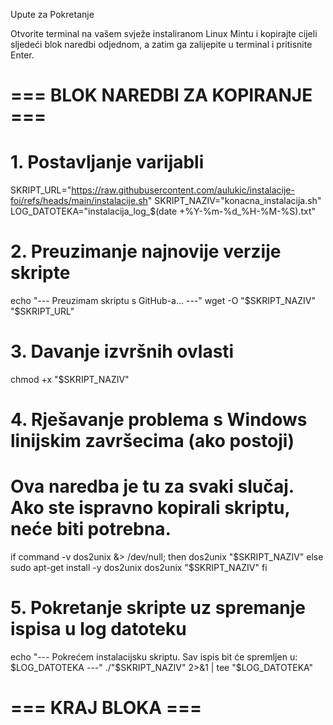 Upute za Pokretanje

Otvorite terminal na vašem svježe instaliranom Linux Mintu i kopirajte cijeli sljedeći blok naredbi odjednom, a zatim ga zalijepite u terminal i pritisnite Enter.

# === BLOK NAREDBI ZA KOPIRANJE ===

# 1. Postavljanje varijabli
SKRIPT_URL="https://raw.githubusercontent.com/aulukic/instalacije-foi/refs/heads/main/instalacije.sh"
SKRIPT_NAZIV="konacna_instalacija.sh"
LOG_DATOTEKA="instalacija_log_$(date +%Y-%m-%d_%H-%M-%S).txt"

# 2. Preuzimanje najnovije verzije skripte
echo "--- Preuzimam skriptu s GitHub-a... ---"
wget -O "$SKRIPT_NAZIV" "$SKRIPT_URL"

# 3. Davanje izvršnih ovlasti
chmod +x "$SKRIPT_NAZIV"

# 4. Rješavanje problema s Windows linijskim završecima (ako postoji)
# Ova naredba je tu za svaki slučaj. Ako ste ispravno kopirali skriptu, neće biti potrebna.
if command -v dos2unix &> /dev/null; then
    dos2unix "$SKRIPT_NAZIV"
else
    sudo apt-get install -y dos2unix
    dos2unix "$SKRIPT_NAZIV"
fi

# 5. Pokretanje skripte uz spremanje ispisa u log datoteku
echo "--- Pokrećem instalacijsku skriptu. Sav ispis bit će spremljen u: $LOG_DATOTEKA ---"
./"$SKRIPT_NAZIV" 2>&1 | tee "$LOG_DATOTEKA"

# === KRAJ BLOKA ===
